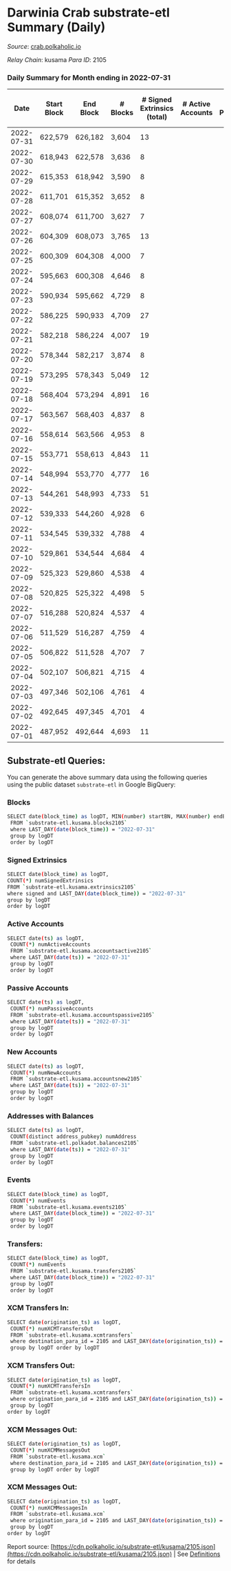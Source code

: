 # Darwinia Crab substrate-etl Summary (Daily)

_Source_: [crab.polkaholic.io](https://crab.polkaholic.io)

*Relay Chain*: kusama
*Para ID*: 2105



### Daily Summary for Month ending in 2022-07-31


| Date | Start Block | End Block | # Blocks | # Signed Extrinsics (total) | # Active Accounts | # Passive | # New | # Addresses with Balances | # Events | # Transfers | # XCM Transfers In | # XCM Transfers Out | # XCM In | # XCM Out | Issues | 
| ---- | ----------- | --------- | -------- | --------------------------- | ----------------- | --------- | ----- | ------------------------- | -------- | ----------- | ------------------ | ------------------- | -------- | --------- | ------ |
| 2022-07-31 | 622,579 | 626,182 | 3,604 | 13 |  |  |  | 38 | 7,592 | 334 ($1.30) |   | 1 ($1.00) |  | 1 |  |
| 2022-07-30 | 618,943 | 622,578 | 3,636 | 8 |  |  |  | 37 | 7,562 | 264 ($0.23) |   |   |  |  |  |
| 2022-07-29 | 615,353 | 618,942 | 3,590 | 8 |  |  |  | 37 | 7,470 | 264 ($0.23) |   |   |  |  |  |
| 2022-07-28 | 611,701 | 615,352 | 3,652 | 8 |  |  |  | 37 | 7,594 | 264 ($0.23) |   |   |  |  |  |
| 2022-07-27 | 608,074 | 611,700 | 3,627 | 7 |  |  |  | 37 | 7,475 | 198 ($0.17) |   |   |  |  |  |
| 2022-07-26 | 604,309 | 608,073 | 3,765 | 13 |  |  |  | 37 | 7,974 | 392 ($1.31) |   | 1 ($0.99) |  | 3 |  |
| 2022-07-25 | 600,309 | 604,308 | 4,000 | 7 |  |  |  | 37 | 8,221 | 198 ($0.17) |   |   |  |  |  |
| 2022-07-24 | 595,663 | 600,308 | 4,646 | 8 |  |  |  | 37 | 9,583 | 264 ($0.23) |   |   |  |  |  |
| 2022-07-23 | 590,934 | 595,662 | 4,729 | 8 |  |  |  | 37 | 9,745 | 259 ($0.21) |   | 1 ($0.03) |  | 1 |  |
| 2022-07-22 | 586,225 | 590,933 | 4,709 | 27 |  |  |  | 37 | 10,076 | 544 ($1.13) | 1 ($0.11) | 2 ($0.32) | 2 | 2 |  |
| 2022-07-21 | 582,218 | 586,224 | 4,007 | 19 |  |  |  | 35 | 8,649 | 559 ($5.75) |   |   | 1 |  |  |
| 2022-07-20 | 578,344 | 582,217 | 3,874 | 8 |  |  |  | 34 | 8,038 | 264 ($0.26) |   |   |  |  |  |
| 2022-07-19 | 573,295 | 578,343 | 5,049 | 12 |  |  |  | 34 | 10,476 | 333 ($0.41) |   |   |  |  |  |
| 2022-07-18 | 568,404 | 573,294 | 4,891 | 16 |  |  |  | 33 | 10,317 | 470 ($0.51) |   | 4 ($0.09) |  | 5 |  |
| 2022-07-17 | 563,567 | 568,403 | 4,837 | 8 |  |  |  | 32 | 9,964 | 264 ($0.26) |   |   |  |  |  |
| 2022-07-16 | 558,614 | 563,566 | 4,953 | 8 |  |  |  | 32 | 10,197 | 264 ($0.27) |   |   |  |  |  |
| 2022-07-15 | 553,771 | 558,613 | 4,843 | 11 |  |  |  | 32 | 10,057 | 331 ($0.35) |   |   |  |  |  |
| 2022-07-14 | 548,994 | 553,770 | 4,777 | 16 |  |  |  | 32 | 9,978 | 362 ($0.89) |   |   |  |  |  |
| 2022-07-13 | 544,261 | 548,993 | 4,733 | 51 |  |  |  | 31 | 10,821 | 1,148 ($18.95) |   | 1 ($0.10) |  | 1 |  |
| 2022-07-12 | 539,333 | 544,260 | 4,928 | 6 |  |  |  | 28 | 9,882 |   |   |   |  |  |  |
| 2022-07-11 | 534,545 | 539,332 | 4,788 | 4 |  |  |  | 28 | 9,591 |   |   |   |  |  |  |
| 2022-07-10 | 529,861 | 534,544 | 4,684 | 4 |  |  |  | 28 | 9,382 |   |   |   |  |  |  |
| 2022-07-09 | 525,323 | 529,860 | 4,538 | 4 |  |  |  | 28 | 9,091 |   |   |   |  |  |  |
| 2022-07-08 | 520,825 | 525,322 | 4,498 | 5 |  |  |  | 28 | 9,073 | 60 (-) |   |   |  |  |  |
| 2022-07-07 | 516,288 | 520,824 | 4,537 | 4 |  |  |  | 28 | 9,089 |   |   |   |  |  |  |
| 2022-07-06 | 511,529 | 516,287 | 4,759 | 4 |  |  |  | 28 | 9,532 |   |   |   |  |  |  |
| 2022-07-05 | 506,822 | 511,528 | 4,707 | 7 |  |  |  | 28 | 9,625 | 183 ($0.05) |   |   |  |  |  |
| 2022-07-04 | 502,107 | 506,821 | 4,715 | 4 |  |  |  | 26 | 9,445 |   |   |   |  |  |  |
| 2022-07-03 | 497,346 | 502,106 | 4,761 | 4 |  |  |  | 26 | 9,536 |   |   |   |  |  |  |
| 2022-07-02 | 492,645 | 497,345 | 4,701 | 4 |  |  |  | 26 | 9,417 |   |   |   |  |  |  |
| 2022-07-01 | 487,952 | 492,644 | 4,693 | 11 |  |  |  | 26 | 9,707 | 258 ($0.00683) |   | 7 ($0.15) |  | 7 |  |

## Substrate-etl Queries:
You can generate the above summary data using the following queries using the public dataset `substrate-etl` in Google BigQuery:

### Blocks
```bash
SELECT date(block_time) as logDT, MIN(number) startBN, MAX(number) endBN, COUNT(*) numBlocks 
 FROM `substrate-etl.kusama.blocks2105`  
 where LAST_DAY(date(block_time)) = "2022-07-31" 
 group by logDT 
 order by logDT
```

### Signed Extrinsics
```bash
SELECT date(block_time) as logDT, 
COUNT(*) numSignedExtrinsics 
FROM `substrate-etl.kusama.extrinsics2105`  
where signed and LAST_DAY(date(block_time)) = "2022-07-31" 
group by logDT 
order by logDT
```

### Active Accounts
```bash
SELECT date(ts) as logDT, 
 COUNT(*) numActiveAccounts 
 FROM `substrate-etl.kusama.accountsactive2105` 
 where LAST_DAY(date(ts)) = "2022-07-31" 
 group by logDT 
 order by logDT
```

### Passive Accounts
```bash
SELECT date(ts) as logDT, 
 COUNT(*) numPassiveAccounts 
 FROM `substrate-etl.kusama.accountspassive2105` 
 where LAST_DAY(date(ts)) = "2022-07-31" 
 group by logDT 
 order by logDT
```

### New Accounts
```bash
SELECT date(ts) as logDT, 
 COUNT(*) numNewAccounts 
 FROM `substrate-etl.kusama.accountsnew2105` 
 where LAST_DAY(date(ts)) = "2022-07-31" 
 group by logDT
 order by logDT
```

### Addresses with Balances
```bash
SELECT date(ts) as logDT,
 COUNT(distinct address_pubkey) numAddress 
 FROM `substrate-etl.polkadot.balances2105` 
 where LAST_DAY(date(ts)) = "2022-07-31" 
 group by logDT 
 order by logDT
```

### Events
```bash
SELECT date(block_time) as logDT, 
 COUNT(*) numEvents 
 FROM `substrate-etl.kusama.events2105` 
 where LAST_DAY(date(block_time)) = "2022-07-31" 
 group by logDT 
 order by logDT
```

### Transfers:
```bash
SELECT date(block_time) as logDT, 
 COUNT(*) numEvents 
 FROM `substrate-etl.kusama.transfers2105` 
 where LAST_DAY(date(block_time)) = "2022-07-31" 
 group by logDT 
 order by logDT
```

### XCM Transfers In:
```bash
SELECT date(origination_ts) as logDT, 
 COUNT(*) numXCMTransfersOut 
 FROM `substrate-etl.kusama.xcmtransfers` 
 where destination_para_id = 2105 and LAST_DAY(date(origination_ts)) = "2022-07-31" 
 group by logDT order by logDT
```

### XCM Transfers Out:
```bash
SELECT date(origination_ts) as logDT, 
 COUNT(*) numXCMTransfersIn 
 FROM `substrate-etl.kusama.xcmtransfers` 
 where origination_para_id = 2105 and LAST_DAY(date(origination_ts)) = "2022-07-31" 
 group by logDT 
order by logDT
```

### XCM Messages Out:
```bash
SELECT date(origination_ts) as logDT, 
 COUNT(*) numXCMMessagesOut 
 FROM `substrate-etl.kusama.xcm` 
 where destination_para_id = 2105 and LAST_DAY(date(origination_ts)) = "2022-07-31" 
 group by logDT order by logDT
```

### XCM Messages Out:
```bash
SELECT date(origination_ts) as logDT, 
 COUNT(*) numXCMMessagesIn 
 FROM `substrate-etl.kusama.xcm` 
 where origination_para_id = 2105 and LAST_DAY(date(origination_ts)) = "2022-07-31" 
 group by logDT 
order by logDT
```


Report source: [https://cdn.polkaholic.io/substrate-etl/kusama/2105.json](https://cdn.polkaholic.io/substrate-etl/kusama/2105.json) | See [Definitions](/DEFINITIONS.md) for details
